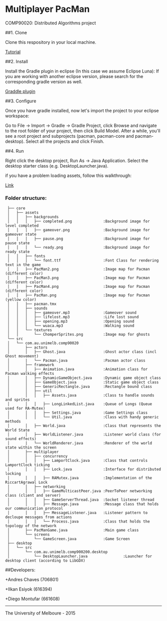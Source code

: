 # Multiplayer PacMan
COMP90020: Distributed Algorithms project

##1. Clone

Clone this respository in your local machine.

[Tutorial](https://help.github.com/articles/importing-a-git-repository-using-the-command-line/)

##2. Install

Install the Gradle plugin in eclipse (In this case we assume Eclipse Luna):
If you are working with another eclipse version, please search for the corresponding gradle version as well.

[Graddle plugin](http://marketplace.eclipse.org/content/gradle-integration-eclipse-44#.VB_gPGOMl40)

##3. Configure

Once you have gradle installed, now let's import the project to your eclipse workspace:

Go to File -> Import -> Gradle -> Gradle Project, click Browse and navigate to the root folder of your project, 
then click Build Model. After a while, you'll see a root project and subprojects (pacman, pacman-core and pacman-desktop). 
Select all the projects and click Finish.

##4. Run

Right click the desktop project, Run As -> Java Application. Select the desktop starter class (e.g. DesktopLauncher.java).

if you have a problem loading assets, follow this walkthrough:

[Link](http://stackoverflow.com/questions/22822767/new-libgdx-setup-receive-file-not-found)

### Folder structure:
```
 ├── core
 │   ├── assets
 │   │   ├── backgrounds
 │   │   │   ├── completed.png              :Background image for level completed
 │   │   │   ├── gameover.png               :Background image for gameover state
 │   │   │   ├── pause.png                  :Background image for pause state
 │   │   │   └── ready.png                  :Background image for ready state
 │   │   ├── fonts
 │   │   │   └── font.ttf                   :Font Class for rendering text in the game
 │   │   ├── PacMan2.png                    :Image map for Pacman (different color)
 │   │   ├── PacMan3.png                    :Image map for Pacman (different color)
 │   │   ├── PacMan4.png                    :Image map for Pacman (different color)
 │   │   ├── PacMan.png                     :Image map for Pacman (yellow color)
 │   │   ├── pacman.tmx
 │   │   ├── sounds
 │   │   │   ├── gameover.mp3               :Gameover sound
 │   │   │   ├── lifelost.mp3               :Life lost sound
 │   │   │   ├── opening.mp3                :Opening sound
 │   │   │   └── wuaca.mp3                  :Walking sound
 │   │   └── textures
 │   │       └── ChomperSprites.png         :Image map for ghosts
 └── src
 │   └── com.au.unimelb.comp90020
 │       ├── actors
 │       │   ├── Ghost.java                 :Ghost actor class (incl Ghost movement)
 │       |   └── Pacman.java                :Pacman actor class
 │       ├── framework
 │       │   ├── Animation.java             :Animation class for Pacman walking effects
 │       │   ├── DynamicGameObject.java     :Dynamic game object class
 │       │   ├── GameObject.java            :Static game object class
 │       │   ├── GenericRectangle.java      :Rectangle bound class
 │       │   ├── util 
 │       │   │   ├── Assets.java            :Class to handle sounds and sprites
 │       │   │   ├── LongLinkedList.java    :Queue of Longs (Queue used for RA-Mutex)
 │       │   │   ├── Settings.java          :Game Settings class
 │       │   │   └── Util.java              :Class with handy generic methods
 │       │   ├── World.java                 :Class that represents the World State
 │       │   ├── WorldListener.java         :Listener world class (for sound effects)
 │       |   └── WorldRenderer.java         :Renderer of the world state within the screen
 │       ├── multiplayer
 │       │   ├── concurrency
 │       │   │   ├── LamportClock.java      :Class that controls LamportClock ticking
 │       │   │   ├── Lock.java              :Interface for distributed locking
 │       │   │   ├── RAMutex.java           :Implementation of the RiccartAgrawal Lock
 │       │   ├── networking
 │       │   │   ├── GameMulticastPeer.java :PeerToPeer networking class (client and server)
 │       │   │   ├── GameServerThread.java  :Socket listener thread
 │       │   │   ├── Message.java           :Message class that holds our communication protocol
 │       │   │   ├── MessageListener.java   :Listener pattern to decloupe messages from actions
 │       │   │   └── Process.java           :Class that holds the topology of the network
 │       ├── PacManGame.java                :Main game class
 │       └── screens
 │           └── GameScreen.java            :Game Screen
 ├── desktop
 │   └── src
 │       └── com.au.unimelb.comp900200.desktop
 │           └── DesktopLauncher.java                :Launcher for desktop client (according to LibGDX)
```
##Developers:

+Andres Chaves (706801)

+Ilkan Esiyok (616394)

+Diego Montufar (661608)

______________________________________________________________________________________________________
The University of Melboure - 2015
